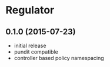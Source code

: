 # Regulator

## 0.1.0 (2015-07-23)
- initial release
- pundit compatible
- controller based policy namespacing
